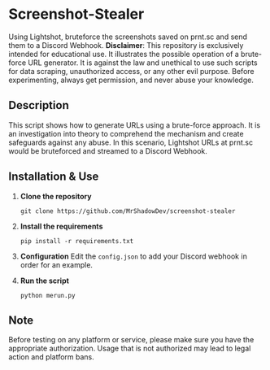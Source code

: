 # Screenshot-Stealer
Using Lightshot, bruteforce the screenshots saved on prnt.sc and send them to a Discord Webhook.
**Disclaimer**: 
This repository is exclusively intended for educational use. It illustrates the possible operation of a brute-force URL generator. It is against the law and unethical to use such scripts for data scraping, unauthorized access, or any other evil purpose. Before experimenting, always get permission, and never abuse your knowledge.
## Description
This script shows how to generate URLs using a brute-force approach. It is an investigation into theory to comprehend the mechanism and create safeguards against any abuse. In this scenario, Lightshot URLs at prnt.sc would be bruteforced and streamed to a Discord Webhook.
## Installation & Use

1. **Clone the repository**
   ```
   git clone https://github.com/MrShadowDev/screenshot-stealer
   ```

2. **Install the requirements**
   ```
   pip install -r requirements.txt
   ```

3. **Configuration**
   Edit the `config.json` to add your Discord webhook in order for an example.

4. **Run the script**
   ```
   python merun.py
   ```

## Note
Before testing on any platform or service, please make sure you have the appropriate authorization. Usage that is not authorized may lead to legal action and platform bans.

